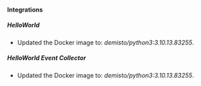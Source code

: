 #### Integrations

##### HelloWorld

- Updated the Docker image to: *demisto/python3:3.10.13.83255*.

##### HelloWorld Event Collector

- Updated the Docker image to: *demisto/python3:3.10.13.83255*.

